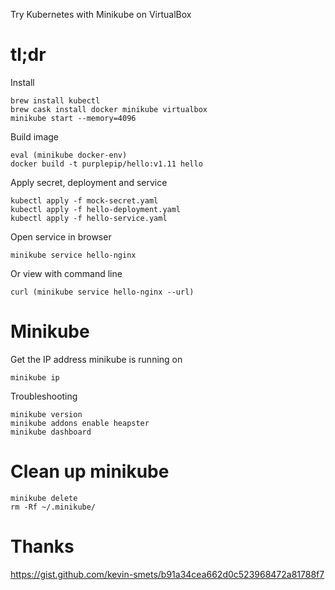 Try Kubernetes with Minikube on VirtualBox

# tl;dr

Install

    brew install kubectl
    brew cask install docker minikube virtualbox
    minikube start --memory=4096

Build image

    eval (minikube docker-env) 
    docker build -t purplepip/hello:v1.11 hello

Apply secret, deployment and service

    kubectl apply -f mock-secret.yaml
    kubectl apply -f hello-deployment.yaml
    kubectl apply -f hello-service.yaml

Open service in browser

    minikube service hello-nginx

Or view with command line

    curl (minikube service hello-nginx --url)  

# Minikube

Get the IP address minikube is running on

    minikube ip

Troubleshooting 

    minikube version
    minikube addons enable heapster 
    minikube dashboard
        
# Clean up minikube

    minikube delete
    rm -Rf ~/.minikube/
    
# Thanks

https://gist.github.com/kevin-smets/b91a34cea662d0c523968472a81788f7